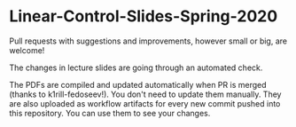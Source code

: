 # Linear-Control-Slides-Spring-2020

Pull requests with suggestions and improvements, however small or big, are welcome!

The changes in lecture slides are going through an automated check.

The PDFs are compiled and updated automatically when PR is merged (thanks to k1rill-fedoseev!). You don't need to update them manually.
They are also uploaded as workflow artifacts for every new commit pushed into this repository. You can use them to see your changes.
